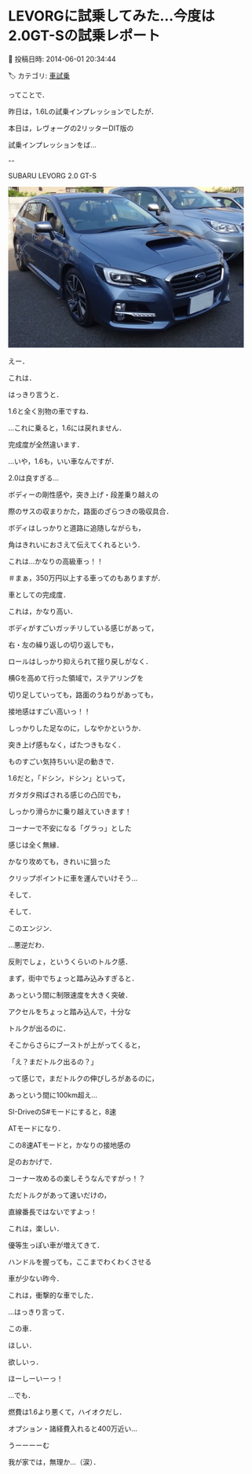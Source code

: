 # LEVORGに試乗してみた…今度は2.0GT-Sの試乗レポート

📅 投稿日時: 2014-06-01 20:34:44

🏷️ カテゴリ: [車試乗](c07dec5709d34bd74e1f6cb9c8291061b.md)

ってことで．


昨日は，1.6Lの試乗インプレッションでしたが．





本日は，レヴォーグの2リッターDIT版の


試乗インプレッションをば…





--


SUBARU LEVORG 2.0 GT-S







![6fbaefed718934d6c0bb7504abb3ef2f.jpg](images/6fbaefed718934d6c0bb7504abb3ef2f.jpg)







えー．


これは．


はっきり言うと．


1.6と全く別物の車ですね．


…これに乗ると，1.6には戻れません．


完成度が全然違います．





…いや，1.6も，いい車なんですが．


2.0は良すぎる…





ボディーの剛性感や，突き上げ・段差乗り越えの


際のサスの収まりかた，路面のざらつきの吸収具合．


ボディはしっかりと道路に追随しながらも，


角はきれいにおさえて伝えてくれるという．


これは…かなりの高級車っ！！


＃まぁ，350万円以上する車ってのもありますが．


車としての完成度．


これは，かなり高い．





ボディがすごいガッチリしている感じがあって，


右・左の繰り返しの切り返しでも，


ロールはしっかり抑えられて揺り戻しがなく．


横Gを高めて行った領域で，ステアリングを


切り足していっても，路面のうねりがあっても，


接地感はすごい高いっ！！





しっかりした足なのに，しなやかというか．


突き上げ感もなく，ばたつきもなく．


ものすごい気持ちいい足の動きで．


1.6だと，「ドシン，ドシン」といって，


ガタガタ飛ばされる感じの凸凹でも，


しっかり滑らかに乗り越えていきます！





コーナーで不安になる「グラっ」とした


感じは全く無縁．


かなり攻めても，きれいに狙った


クリップポイントに車を運んでいけそう…





そして．


そして．


このエンジン．


…悪逆だわ．


反則でしょ，というくらいのトルク感．





まず，街中でちょっと踏み込みすぎると．


あっという間に制限速度を大きく突破．


アクセルをちょっと踏み込んで，十分な


トルクが出るのに．


そこからさらにブーストが上がってくると，


「え？まだトルク出るの？」


って感じで，まだトルクの伸びしろがあるのに，


あっという間に100km超え…





SI-DriveのS#モードにすると，8速


ATモードになり．


この8速ATモードと，かなりの接地感の


足のおかげで．


コーナー攻めるの楽しそうなんですがっ！？


ただトルクがあって速いだけの，


直線番長ではないですよっ！





これは，楽しい．


優等生っぽい車が増えてきて．


ハンドルを握っても，ここまでわくわくさせる


車が少ない昨今．


これは，衝撃的な車でした．





…はっきり言って．


この車．


ほしい．


欲しいっ．


ほーしーいーっ！





…でも．


燃費は1.6より悪くて，ハイオクだし．


オプション・諸経費入れると400万近い…


うーーーーむ


我が家では，無理か…（涙）．
